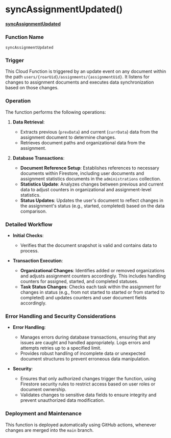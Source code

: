 # syncAssignmentUpdated()

#### [syncAssignmentUpdated](https://github.com/yeatmanlab/roar-firebase-functions/blob/e784650492722d24069aa9b0704d1873ea5dafee/gse-roar-admin/functions/src/index.ts#L640)

### Function Name
`syncAssignmentUpdated`

### Trigger
This Cloud Function is triggered by an update event on any document within the path `users/{roarUid}/assignments/{assignmentUid}`. It listens for changes to assignment documents and executes data synchronization based on those changes.

### Operation
The function performs the following operations:

1. **Data Retrieval**:
   - Extracts previous (`prevData`) and current (`currData`) data from the assignment document to determine changes.
   - Retrieves document paths and organizational data from the assignment.

2. **Database Transactions**:
   - **Document Reference Setup**: Establishes references to necessary documents within Firestore, including user documents and assignment statistics documents in the `administrations` collection.
   - **Statistics Update**: Analyzes changes between previous and current data to adjust counters in organizational and assignment-level statistics.
   - **Status Updates**: Updates the user's document to reflect changes in the assignment's status (e.g., started, completed) based on the data comparison.

### Detailed Workflow

- **Initial Checks**:
  - Verifies that the document snapshot is valid and contains data to process.

- **Transaction Execution**:
  - **Organizational Changes**: Identifies added or removed organizations and adjusts assignment counters accordingly. This includes handling counters for assigned, started, and completed statuses.
  - **Task Status Changes**: Checks each task within the assignment for changes in status (e.g., from not started to started or from started to completed) and updates counters and user document fields accordingly.

### Error Handling and Security Considerations

- **Error Handling**:
  - Manages errors during database transactions, ensuring that any issues are caught and handled appropriately. Logs errors and attempts retries up to a specified limit.
  - Provides robust handling of incomplete data or unexpected document structures to prevent erroneous data manipulation.

- **Security**:
  - Ensures that only authorized changes trigger the function, using Firestore security rules to restrict access based on user roles or document ownership.
  - Validates changes to sensitive data fields to ensure integrity and prevent unauthorized data modification.

### Deployment and Maintenance

This function is deployed automatically using GitHub actions, whenever changes are merged into the `main` branch.
